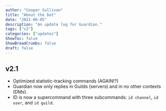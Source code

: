 ```yaml
---
author: "Cooper Sullivan"
title: "About the bot"
date: "2021-06-05"
description: "An update log for Guardian."
tags: ["v2"]
categories: ["updates"]
ShowToc: false
ShowBreadCrumbs: false
draft: false
---
```


## v2.1
- Optimized statistic-tracking commands (AGAIN!?)
- Guardian now only replies in Guilds (servers) and in no other contexts (DMs).
- ID is now a supercommand with three subcommands: ``id channel``, ``id user``, and ``id guild``.